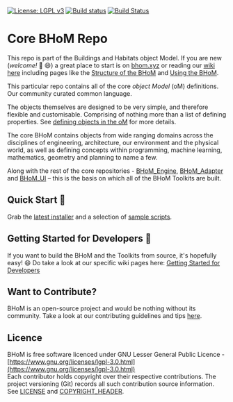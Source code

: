 [![License: LGPL v3](https://img.shields.io/badge/License-LGPL%20v3-blue.svg)](https://www.gnu.org/licenses/lgpl-3.0)
[![Build status](https://ci.appveyor.com/api/projects/status/g3t1jq4d8n8qch2h/branch/master?svg=true)](https://ci.appveyor.com/project/BHoMBot/bhom/branch/master)
[![Build Status](https://dev.azure.com/BHoMBot/BHoM/_apis/build/status/BHoM/BHoM.CheckCore?branchName=master)](https://dev.azure.com/BHoMBot/BHoM/_build/latest?definitionId=13&branchName=master)

# Core BHoM Repo

This repo is part of the Buildings and Habitats object Model. 
If you are new (_welcome!_  👋 😄)  a great place to start is on [bhom.xyz](https://bhom.xyz) or reading our [wiki here](https://github.com/BHoM/documentation/wiki) including pages like the [Structure of the BHoM](https://github.com/BHoM/documentation/wiki/Structure-of-the-BHoM) and [Using the BHoM](https://github.com/BHoM/documentation/wiki/Using-the-BHoM).

This particular repo contains all of the core _object Model_ (oM) definitions. Our community curated common language.

The objects themselves are designed to be very simple, and therefore flexible and customisable. Comprising of nothing more than a list of defining properties. See [defining objects in the oM](https://github.com/BHoM/documentation/wiki/BH.oM-%E2%80%90-Define-New-Objects) for more details.

The core BHoM contains objects from wide ranging domains across the disciplines of engineering, architecture, our environment and the physical world, as well as defining concepts within programming, machine learning, mathematics, geometry and planning to name a few.

Along with the rest of the core repositories - [BHoM_Engine](https://github.com/BHoM/BHoM_Engine), [BHoM_Adapter](https://github.com/BHoM/BHoM_Adapter) and [BHoM_UI](https://github.com/BHoM/BHoM_UI) – this is the basis on which all of the BHoM Toolkits are built.

## Quick Start 🚀 

Grab the [latest installer](https://bhom.xyz/) and a selection of [sample scripts](https://github.com/BHoM/samples).


## Getting Started for Developers 🤖 

If you want to build the BHoM and the Toolkits from source, it's hopefully easy! 😄 
Do take a look at our specific wiki pages here: [Getting Started for Developers](https://github.com/BHoM/documentation/wiki/Getting-started-for-developers)


## Want to Contribute? ##

BHoM is an open-source project and would be nothing without its community. Take a look at our contributing guidelines and tips [here](https://github.com/BHoM/BHoM/blob/main/CONTRIBUTING.md).


## Licence ##

BHoM is free software licenced under GNU Lesser General Public Licence - [https://www.gnu.org/licenses/lgpl-3.0.html](https://www.gnu.org/licenses/lgpl-3.0.html)  
Each contributor holds copyright over their respective contributions.
The project versioning (Git) records all such contribution source information.
See [LICENSE](https://github.com/BHoM/BHoM/blob/master/LICENSE) and [COPYRIGHT_HEADER](https://github.com/BHoM/BHoM/blob/master/COPYRIGHT_HEADER.txt).
